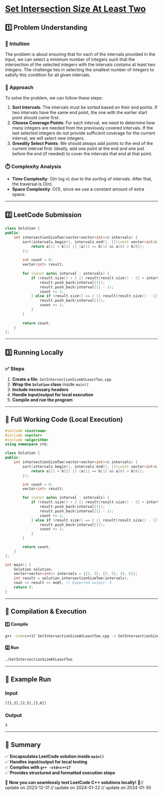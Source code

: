 # **[Set Intersection Size At Least Two](https://leetcode.com/problems/set-intersection-size-at-least-two/description/)**  

## **1️⃣ Problem Understanding**  
### **📌 Intuition**  
The problem is about ensuring that for each of the intervals provided in the input, we can select a minimum number of integers such that the intersection of the selected integers with the intervals contains at least two integers. The challenge lies in selecting the smallest number of integers to satisfy this condition for all given intervals.

### **🚀 Approach**  
To solve the problem, we can follow these steps:
1. **Sort Intervals**: The intervals must be sorted based on their end points. If two intervals have the same end point, the one with the earlier start point should come first.
2. **Choose Coverage Points**: For each interval, we need to determine how many integers are needed from the previously covered intervals. If the last selected integers do not provide sufficient coverage for the current interval, we will select new integers.
3. **Greedily Select Points**: We should always add points to the end of the current interval first. Ideally, add one point at the end and one just before the end (if needed) to cover the intervals that end at that point.

### **⏱️ Complexity Analysis**  
- **Time Complexity**: O(n log n) due to the sorting of intervals. After that, the traversal is O(n).
- **Space Complexity**: O(1), since we use a constant amount of extra space.

---  

## **2️⃣ LeetCode Submission**  
```cpp
class Solution {
public:
    int intersectionSizeTwo(vector<vector<int>>& intervals) {
        sort(intervals.begin(), intervals.end(), [](const vector<int>& a, const vector<int>& b) {
            return a[1] < b[1] || (a[1] == b[1] && a[0] > b[0]);
        });
        
        int count = 0;
        vector<int> result;
        
        for (const auto& interval : intervals) {
            if (result.size() < 2 || result[result.size() - 2] < interval[0]) {
                result.push_back(interval[1]);
                result.push_back(interval[1] - 1);
                count += 2;
            } else if (result.size() == 2 || result[result.size() - 1] < interval[0]) {
                result.push_back(interval[1]);
                count += 1;
            }
        }
        
        return count;
    }
};
```  

---  

## **3️⃣ Running Locally**  
### **✅ Steps**  
1. **Create a file**: `SetIntersectionSizeAtLeastTwo.cpp`  
2. **Wrap the `Solution` class** inside `main()`  
3. **Include necessary headers**  
4. **Handle input/output for local execution**  
5. **Compile and run the program**  

---  

## **📝 Full Working Code (Local Execution)**  
```cpp
#include <iostream>
#include <vector>
#include <algorithm>
using namespace std;

class Solution {
public:
    int intersectionSizeTwo(vector<vector<int>>& intervals) {
        sort(intervals.begin(), intervals.end(), [](const vector<int>& a, const vector<int>& b) {
            return a[1] < b[1] || (a[1] == b[1] && a[0] > b[0]);
        });

        int count = 0;
        vector<int> result;

        for (const auto& interval : intervals) {
            if (result.size() < 2 || result[result.size() - 2] < interval[0]) {
                result.push_back(interval[1]);
                result.push_back(interval[1] - 1);
                count += 2;
            } else if (result.size() == 2 || result[result.size() - 1] < interval[0]) {
                result.push_back(interval[1]);
                count += 1;
            }
        }

        return count;
    }
};

int main() {
    Solution solution;
    vector<vector<int>> intervals = {{1, 3}, {2, 5}, {3, 6}};
    int result = solution.intersectionSizeTwo(intervals);
    cout << result << endl; // Expected output: 3
    return 0;
}
```  

---  

## **🔧 Compilation & Execution**  
#### **1️⃣ Compile**  
```bash
g++ -std=c++17 SetIntersectionSizeAtLeastTwo.cpp -o SetIntersectionSizeAtLeastTwo
```  

#### **2️⃣ Run**  
```bash
./SetIntersectionSizeAtLeastTwo
```  

---  

## **🎯 Example Run**  
### **Input**  
```
[[1,3],[2,5],[3,6]]
```  
### **Output**  
```
3
```  

---  

## **📌 Summary**  
✅ **Encapsulates LeetCode solution inside `main()`**  
✅ **Handles input/output for local testing**  
✅ **Compiles with `g++ -std=c++17`**  
✅ **Provides structured and formatted execution steps**  

🚀 **Now you can seamlessly test LeetCode C++ solutions locally!** 🚀// update on 2023-12-31
// update on 2024-01-22
// update on 2024-01-30
